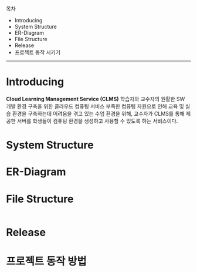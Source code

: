 목차
- Introducing
- System Structure
- ER-Diagram
- File Structure
- Release
- 프로젝트 동작 시키기

---
# Introducing
**Cloud Learning Management Service (CLMS)**
학습자와 교수자의 원활한 SW 개발 환경 구축을 위한 클라우드 컴퓨팅 서비스
부족한 컴퓨팅 자원으로 인해 교육 및 실습 환경을 구축하는데 어려움을 겪고 있는 수업 환경을 위해, 교수자가 CLMS를 통해 제공한 서버를 학생들이 컴퓨팅 환경을 생성하고 사용할 수 있도록 하는 서비스이다. 

# System Structure

# ER-Diagram

# File Structure
```

```

# Release

# 프로젝트 동작 방법
